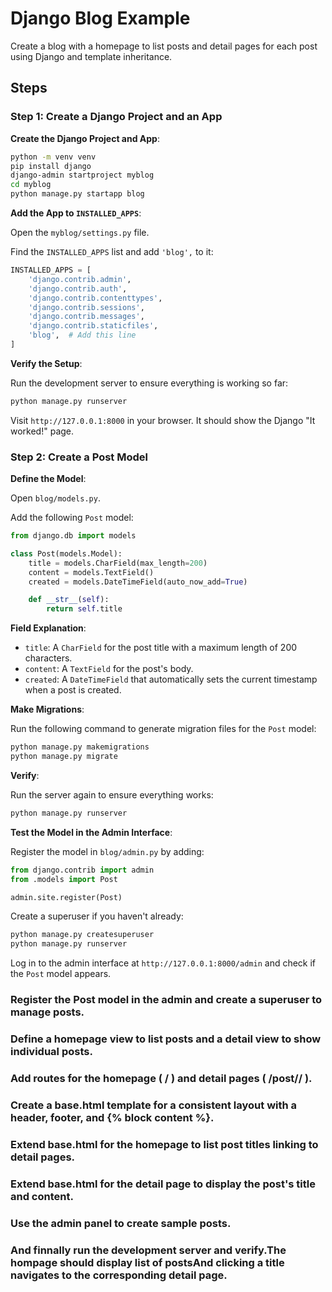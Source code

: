 # Django Blog Example

Create a blog with a homepage to list posts and detail pages for each post using Django and template inheritance.

## Steps

### Step 1: Create a Django Project and an App

**Create the Django Project and App**:

```bash
python -m venv venv
pip install django
django-admin startproject myblog
cd myblog
python manage.py startapp blog
```

**Add the App to `INSTALLED_APPS`**:
   
Open the `myblog/settings.py` file.

Find the `INSTALLED_APPS` list and add `'blog',` to it:

```python
INSTALLED_APPS = [
    'django.contrib.admin',
    'django.contrib.auth',
    'django.contrib.contenttypes',
    'django.contrib.sessions',
    'django.contrib.messages',
    'django.contrib.staticfiles',
    'blog',  # Add this line
]
```

**Verify the Setup**:

Run the development server to ensure everything is working so far:

```bash
python manage.py runserver
```

Visit `http://127.0.0.1:8000` in your browser. It should show the Django "It worked!" page.

### Step 2: Create a Post Model

**Define the Model**:

Open `blog/models.py`.

Add the following `Post` model:

```python
from django.db import models

class Post(models.Model):
    title = models.CharField(max_length=200)
    content = models.TextField()
    created = models.DateTimeField(auto_now_add=True)

    def __str__(self):
        return self.title
```

**Field Explanation**:

   - `title`: A `CharField` for the post title with a maximum length of 200 characters.
   - `content`: A `TextField` for the post's body.
   - `created`: A `DateTimeField` that automatically sets the current timestamp when a post is created.



**Make Migrations**:

Run the following command to generate migration files for the `Post` model:
     
```bash
python manage.py makemigrations
python manage.py migrate
```

**Verify**:

Run the server again to ensure everything works:

```bash
python manage.py runserver
```

**Test the Model in the Admin Interface**:

Register the model in `blog/admin.py` by adding:

```python
from django.contrib import admin
from .models import Post

admin.site.register(Post)
```

Create a superuser if you haven't already:

```bash
python manage.py createsuperuser
python manage.py runserver
```

Log in to the admin interface at `http://127.0.0.1:8000/admin` and check if the `Post` model appears.










### Register the Post model in the admin and create a superuser to manage posts.

### Define a homepage view to list posts and a detail view to show individual posts.

### Add routes for the homepage ( / ) and detail pages ( /post/<id>/ ). 

### Create a base.html template for a consistent layout with a header, footer, and {% block content %}.

### Extend base.html for the homepage to list post titles linking to detail pages.

### Extend base.html for the detail page to display the post's title and content.

### Use the admin panel to create sample posts.

### And finnally run the development server and verify.The hompage should display list of postsAnd clicking a title navigates to the corresponding detail page.
